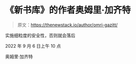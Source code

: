 # 《新书库》的作者奥姆里·加齐特

> 原文：<https://thenewstack.io/author/omri-gazitt/>

实施细粒度的安全性，否则就会落后

2022 年 9 月 6 日上午 10 点

奥姆里·加齐特